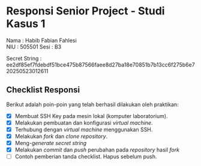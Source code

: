# Responsi Senior Project - Studi Kasus 1

Nama : Habib Fabian Fahlesi  
NIU : 505501
Sesi : B3

Secret String : ee2df85ef7fdebdf51bce475b87566faee8d27ba18e70851b7b13cc6f275b6e720250523012611

## Checklist Responsi

Berikut adalah poin-poin yang telah berhasil dilakukan oleh praktikan:

- [X] Membuat SSH Key pada mesin lokal (komputer laboratorium).
- [X] Melakukan pembuatan dan konfigurasi _virtual machine_.
- [X] Terhubung dengan _virtual machine_ menggunakan SSH.
- [X] Melakukan _fork_ dan _clone_ _repository_.
- [X] Meng-_generate_ _secret string_
- [X] Melakukan _commit_ dan _push_ perubahan pada _repository_ hasil _fork_
- [ ] Contoh pemberian tanda checklist. Hapus sebelum push.
